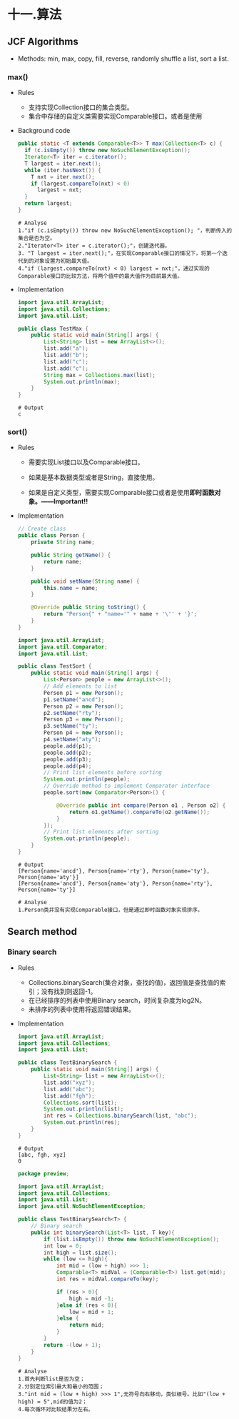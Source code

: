 # 十一.算法

## JCF Algorithms

<!--Java Collections Framework提供的通用算法-->

- Methods: min, max, copy, fill, reverse, randomly shuffle a list, sort a list.

### max()

- Rules

  - 支持实现Collection接口的集合类型。
  - 集合中存储的自定义类需要实现Comparable接口。或者是使用

- Background code

  ```java
  public static <T extends Comparable<T>> T max(Collection<T> c) {
    if (c.isEmpty()) throw new NoSuchElementException(); 
    Iterator<T> iter = c.iterator();
    T largest = iter.next();
    while (iter.hasNext()) {
      T nxt = iter.next();
      if (largest.compareTo(nxt) < 0) 
        largest = nxt;
    }
    return largest;
  }
  ```

  ```shell
  # Analyse
  1."if (c.isEmpty()) throw new NoSuchElementException(); "，判断传入的集合是否为空。
  2."Iterator<T> iter = c.iterator();"，创建迭代器。
  3. "T largest = iter.next();"，在实现Comparable接口的情况下，将第一个迭代到的对象设置为初始最大值。
  4."if (largest.compareTo(nxt) < 0) largest = nxt;"，通过实现的Comparable接口的比较方法，将两个值中的最大值作为目前最大值。
  ```

- Implementation 

  ```java
  import java.util.ArrayList;
  import java.util.Collections;
  import java.util.List;
  
  public class TestMax {
      public static void main(String[] args) {
          List<String> list = new ArrayList<>();
          list.add("a");
          list.add("b");
          list.add("c");
          list.add("c");
          String max = Collections.max(list);
          System.out.println(max);
      }
  }
  ```

  ```shell
  # Output
  c
  ```

### sort()

- Rules

  - 需要实现List接口以及Comparable接口。

  - 如果是基本数据类型或者是String，直接使用。

  - 如果是自定义类型，需要实现Comparable接口或者是使用**即时函数对象。——Important!!**

    <!--实现Comparator，重写compare()方法-->

- Implementation 

  <!--使用即时函数对象-->

  ```java
  // Create class
  public class Person {
      private String name;
  
      public String getName() {
          return name;
      }
  
      public void setName(String name) {
          this.name = name;
      }
  
      @Override public String toString() {
          return "Person{" + "name='" + name + '\'' + '}';
      }
  }
  ```

  ```java
  import java.util.ArrayList;
  import java.util.Comparator;
  import java.util.List;
  
  public class TestSort {
      public static void main(String[] args) {
          List<Person> people = new ArrayList<>();
          // Add elements to list
          Person p1 = new Person();
          p1.setName("ancd");
          Person p2 = new Person();
          p2.setName("rty");
          Person p3 = new Person();
          p3.setName("ty");
          Person p4 = new Person();
          p4.setName("aty");
          people.add(p1);
          people.add(p2);
          people.add(p3);
          people.add(p4);
          // Print list elements before sorting
          System.out.println(people);
          // Override method to implement Comparator interface
          people.sort(new Comparator<Person>() {
  
              @Override public int compare(Person o1 , Person o2) {
                  return o1.getName().compareTo(o2.getName());
              }
          });
          // Print list elements after sorting
          System.out.println(people);
      }
  }
  ```

  ```shell
  # Output
  [Person{name='ancd'}, Person{name='rty'}, Person{name='ty'}, Person{name='aty'}]
  [Person{name='ancd'}, Person{name='aty'}, Person{name='rty'}, Person{name='ty'}]
  ```

  ```shell
  # Analyse
  1.Person类并没有实现Comparable接口，但是通过即时函数对象实现排序。
  ```

## Search method

### Binary search

- Rules

  - Collections.binarySearch(集合对象，查找的值)，返回值是查找值的索引；没有找到则返回-1。
  - 在已经排序的列表中使用Binary search，时间复杂度为log2N。
  - 未排序的列表中使用将返回错误结果。

- Implementation

  <!--使用框架实现的方法-->

  ```java
  import java.util.ArrayList;
  import java.util.Collections;
  import java.util.List;
  
  public class TestBinarySearch {
      public static void main(String[] args) {
          List<String> list = new ArrayList<>();
          list.add("xyz");
          list.add("abc");
          list.add("fgh");
          Collections.sort(list);
          System.out.println(list);
          int res = Collections.binarySearch(list, "abc");
          System.out.println(res);
      }
  }
  ```

  ```shell
  # Output
  [abc, fgh, xyz]
  0
  ```

  <!--自定义实现算法-->

  ```java
  package preview;
  
  import java.util.ArrayList;
  import java.util.Collections;
  import java.util.List;
  import java.util.NoSuchElementException;
  
  public class TestBinarySearch<T> {
      // Binary search
      public int binarySearch(List<T> list, T key){
          if (list.isEmpty()) throw new NoSuchElementException();
          int low = 0;
          int high = list.size();
          while (low <= high){
              int mid = (low + high) >>> 1;
              Comparable<T> midVal = (Comparable<T>) list.get(mid);
              int res = midVal.compareTo(key);
  
              if (res > 0){
                  high = mid -1;
              }else if (res < 0){
                  low = mid + 1;
              }else {
                  return mid;
              }
          }
          return -(low + 1);
      }
  }
  ```

  ```shell
  # Analyse
  1.首先判断list是否为空；
  2.分别定位索引最大和最小的范围；
  3."int mid = (low + high) >>> 1",无符号向右移动，类似根号。比如"(low + high) = 5",mid的值为2；
  4.每次循环对比较结果分左右。
  ```

  





